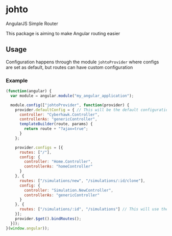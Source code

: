 # johto
AngularJS Simple Router

This package is aiming to make Angular routing easier

## Usage

Configuration happens through the module `johtoProvider` where configs are set as default, but routes can have custom configuration

### Example
```javascript
(function(angular) {
  var module = angular.module("my_angular_application");

  module.config(["johtoProvider", function(provider) {
    provider.defaultConfig = { // This will be the default configuration for any route
      controller: "Cyberhawk.Controller",
      controllerAs: "genericController",
      templateBuilder(route, params) {
        return route + "?ajax=true";
      }
    };

    provider.configs = [{
      routes: ["/"],
      config: {
        controller: "Home.Controller",
        controllerAs: "homeController"
      }
    }, {
      routes: ["/simulations/new", "/simulations/:id/clone"],
      config: {
        controller: "Simulation.NewController",
        controllerAs: "genericController"
      }
    }, {
      routes: ["/simulations/:id", "/simulations"] // This will use the generic controller
    }];
    provider.$get().bindRoutes();
  }]);
}(window.angular));
```
